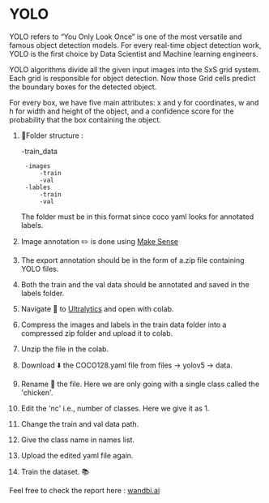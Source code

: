 # YOLO

YOLO refers to “You Only Look Once” is one of the most versatile and famous object detection models. For every real-time object detection work,
YOLO is the first choice by Data Scientist and Machine learning engineers. 

YOLO algorithms divide all the given input images into the SxS grid system.
Each grid is responsible for object detection. Now those Grid cells predict the boundary boxes for the detected object.

For every box, we have five main attributes: x and y for coordinates, w and h for width and height of the object, and a confidence score for the probability
that the box containing the object.

1. 📁Folder structure :
	
  	-train_data
  
		-images
			-train
			-val
		-lables
			-train
			-val

	The folder must be in this format since coco yaml looks for annotated labels. 

2. Image annotation ✏️ is done using [Make Sense](https://www.makesense.ai/)

3. The export annotation should be in the form of a.zip file containing YOLO files.

4. Both the train and the val data should be annotated and saved in the labels folder.

5. Navigate 🚀 to [Ultralytics](https://github.com/ultralytics/yolov5) and open with colab.

6. Compress the images and labels in the train data folder into a compressed zip folder and upload it to colab.

7. Unzip the file in the colab.

8. Download ⬇️ the COCO128.yaml file from files -> yolov5 -> data.

9. Rename 📝 the file. Here we are only going with a single class called the 'chicken'. 

10. Edit the 'nc' i.e., number of classes. Here we give it as 1.

11. Change the train and val data path. 

12. Give the class name in names list.

13. Upload the edited yaml file again.

14. Train the dataset. 📚

Feel free to check the report here : [wandbi.ai](https://wandb.ai/ajithsam/YOLOv5/reports/Object-Detection-YOLOv5--VmlldzoxMTI3OTA3)
	





